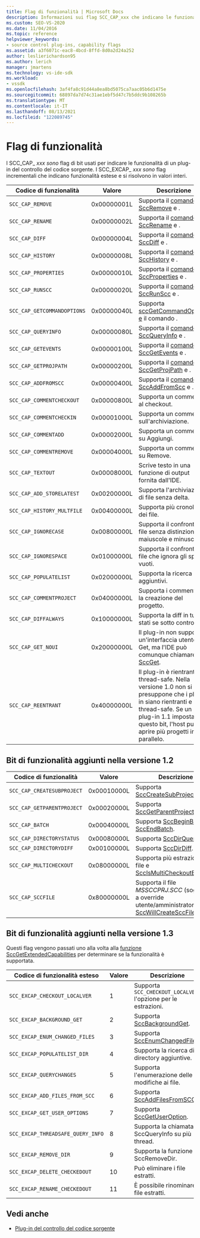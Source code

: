 ```yaml
---
title: Flag di funzionalità | Microsoft Docs
description: Informazioni sui flag SCC_CAP_xxx che indicano le funzionalità di un plug-in di controllo del codice sorgente e i flag SCC_EXCAP_xxx che indicano le funzionalità estese.
ms.custom: SEO-VS-2020
ms.date: 11/04/2016
ms.topic: reference
helpviewer_keywords:
- source control plug-ins, capability flags
ms.assetid: a3f6071c-eac8-4bcd-8ffd-8d0a2d24a252
author: leslierichardson95
ms.author: lerich
manager: jmartens
ms.technology: vs-ide-sdk
ms.workload:
- vssdk
ms.openlocfilehash: 3af4fa8c91d44a8ea8bd5075ca7aac05b6d1475e
ms.sourcegitcommit: 68897da7d74c31ae1ebf5d47c7b5ddc9b108265b
ms.translationtype: MT
ms.contentlocale: it-IT
ms.lasthandoff: 08/13/2021
ms.locfileid: "122089745"
---
```

# <a name="capability-flags"></a>Flag di funzionalità
I SCC_CAP_ *xxx sono* flag di bit usati per indicare le funzionalità di un plug-in del controllo del codice sorgente. I SCC_EXCAP_ *xxx sono* flag incrementali che indicano funzionalità estese e si risolvono in valori interi.

|Codice di funzionalità|Valore|Descrizione|
|---------------------|-----------|-----------------|
|`SCC_CAP_REMOVE`|0x00000001L|Supporta il [comando SccRemove](../extensibility/sccremove-function.md) e .|
|`SCC_CAP_RENAME`|0x00000002L|Supporta il [comando SccRename](../extensibility/sccrename-function.md) e .|
|`SCC_CAP_DIFF`|0x00000004L|Supporta il [comando SccDiff](../extensibility/sccdiff-function.md) e .|
|`SCC_CAP_HISTORY`|0x00000008L|Supporta il [comando SccHistory](../extensibility/scchistory-function.md) e .|
|`SCC_CAP_PROPERTIES`|0x00000010L|Supporta il [comando SccProperties](../extensibility/sccproperties-function.md) e .|
|`SCC_CAP_RUNSCC`|0x00000020L|Supporta il [comando SccRunScc](../extensibility/sccrunscc-function.md) e .|
|`SCC_CAP_GETCOMMANDOPTIONS`|0x00000040L|Supporta [sccGetCommandOptions e](../extensibility/sccgetcommandoptions-function.md) il comando .|
|`SCC_CAP_QUERYINFO`|0x00000080L|Supporta il [comando SccQueryInfo](../extensibility/sccqueryinfo-function.md) e .|
|`SCC_CAP_GETEVENTS`|0x00000100L|Supporta il [comando SccGetEvents](../extensibility/sccgetevents-function.md) e .|
|`SCC_CAP_GETPROJPATH`|0x00000200L|Supporta il [comando SccGetProjPath](../extensibility/sccgetprojpath-function.md) e .|
|`SCC_CAP_ADDFROMSCC`|0x00000400L|Supporta il [comando SccAddFromScc](../extensibility/sccaddfromscc-function.md) e .|
|`SCC_CAP_COMMENTCHECKOUT`|0x00000800L|Supporta un commento al checkout.|
|`SCC_CAP_COMMENTCHECKIN`|0x00001000L|Supporta un commento sull'archiviazione.|
|`SCC_CAP_COMMENTADD`|0x00002000L|Supporta un commento su Aggiungi.|
|`SCC_CAP_COMMENTREMOVE`|0x00004000L|Supporta un commento su Remove.|
|`SCC_CAP_TEXTOUT`|0x00008000L|Scrive testo in una funzione di output fornita dall'IDE.|
|`SCC_CAP_ADD_STORELATEST`|0x00200000L|Supporta l'archiviazione di file senza delta.|
|`SCC_CAP_HISTORY_MULTFILE`|0x00400000L|Supporta più cronologia dei file.|
|`SCC_CAP_IGNORECASE`|0x00800000L|Supporta il confronto di file senza distinzione tra maiuscole e minuscole.|
|`SCC_CAP_IGNORESPACE`|0x01000000L|Supporta il confronto di file che ignora gli spazi vuoti.|
|`SCC_CAP_POPULATELIST`|0x02000000L|Supporta la ricerca di file aggiuntivi.|
|`SCC_CAP_COMMENTPROJECT`|0x04000000L|Supporta i commenti per la creazione del progetto.|
|`SCC_CAP_DIFFALWAYS`|0x10000000L|Supporta la diff in tutti gli stati se sotto controllo.|
|`SCC_CAP_GET_NOUI`|0x20000000L|Il plug-in non supporta un'interfaccia utente per Get, ma l'IDE può comunque chiamare [SccGet](../extensibility/sccget-function.md).|
|`SCC_CAP_REENTRANT`|0x40000000L|Il plug-in è rientrante e thread-safe. Nella versione 1.0 non si presuppone che i plug-in siano rientranti e thread-safe. Se un plug-in 1.1 imposta questo bit, l'host può aprire più progetti in parallelo.|

## <a name="capability-bits-added-in-version-12"></a>Bit di funzionalità aggiunti nella versione 1.2

|Codice di funzionalità|Valore|Descrizione|
|---------------------|-----------|-----------------|
|`SCC_CAP_CREATESUBPROJECT`|0x00010000L|Supporta [SccCreateSubProject](../extensibility/scccreatesubproject-function.md).|
|`SCC_CAP_GETPARENTPROJECT`|0x00020000L|Supporta [SccGetParentProjectPath.](../extensibility/sccgetparentprojectpath-function.md)|
|`SCC_CAP_BATCH`|0x00040000L|Supporta [SccBeginBatch](../extensibility/sccbeginbatch-function.md) e [SccEndBatch](../extensibility/sccendbatch-function.md).|
|`SCC_CAP_DIRECTORYSTATUS`|0x00080000L|Supporta [SccDirQueryInfo](../extensibility/sccdirqueryinfo-function.md).|
|`SCC_CAP_DIRECTORYDIFF`|0x00100000L|Supporta [SccDirDiff](../extensibility/sccdirdiff-function.md).|
|`SCC_CAP_MULTICHECKOUT`|0x08000000L|Supporta più estrazioni in un file e [SccIsMultiCheckoutEnabled](../extensibility/sccismulticheckoutenabled-function.md).|
|`SCC_CAP_SCCFILE`|0x80000000L|Supporta il file *MSSCCPRJ.SCC* (soggetto a override utente/amministratore) e [SccWillCreateSccFile](../extensibility/sccwillcreatesccfile-function.md).|

## <a name="capability-bits-added-in-version-13"></a>Bit di funzionalità aggiunti nella versione 1.3
 Questi flag vengono passati uno alla volta alla [funzione SccGetExtendedCapabilities](../extensibility/sccgetextendedcapabilities-function.md) per determinare se la funzionalità è supportata.

|Codice di funzionalità esteso|Valore|Descrizione|
|------------------------------|-----------|-----------------|
|`SCC_EXCAP_CHECKOUT_LOCALVER`|1|Supporta `SCC_CHECKOUT_LOCALVER` l'opzione per le estrazioni.|
|`SCC_EXCAP_BACKGROUND_GET`|2|Supporta [SccBackgroundGet](../extensibility/sccbackgroundget-function.md).|
|`SCC_EXCAP_ENUM_CHANGED_FILES`|3|Supporta [SccEnumChangedFiles](../extensibility/sccenumchangedfiles-function.md).|
|`SCC_EXCAP_POPULATELIST_DIR`|4|Supporta la ricerca di directory aggiuntive.|
|`SCC_EXCAP_QUERYCHANGES`|5|Supporta l'enumerazione delle modifiche ai file.|
|`SCC_EXCAP_ADD_FILES_FROM_SCC`|6|Supporta [SccAddFilesFromSCC](../extensibility/sccaddfilesfromscc-function.md).|
|`SCC_EXCAP_GET_USER_OPTIONS`|7|Supporta [SccGetUserOption](../extensibility/sccgetuseroption-function.md).|
|`SCC_EXCAP_THREADSAFE_QUERY_INFO`|8|Supporta la chiamata di SccQueryInfo su più thread.|
|`SCC_EXCAP_REMOVE_DIR`|9|Supporta la funzione SccRemoveDir.|
|`SCC_EXCAP_DELETE_CHECKEDOUT`|10|Può eliminare i file estratti.|
|`SCC_EXCAP_RENAME_CHECKEDOUT`|11|È possibile rinominare i file estratti.|

## <a name="see-also"></a>Vedi anche
- [Plug-in del controllo del codice sorgente](../extensibility/source-control-plug-ins.md)
